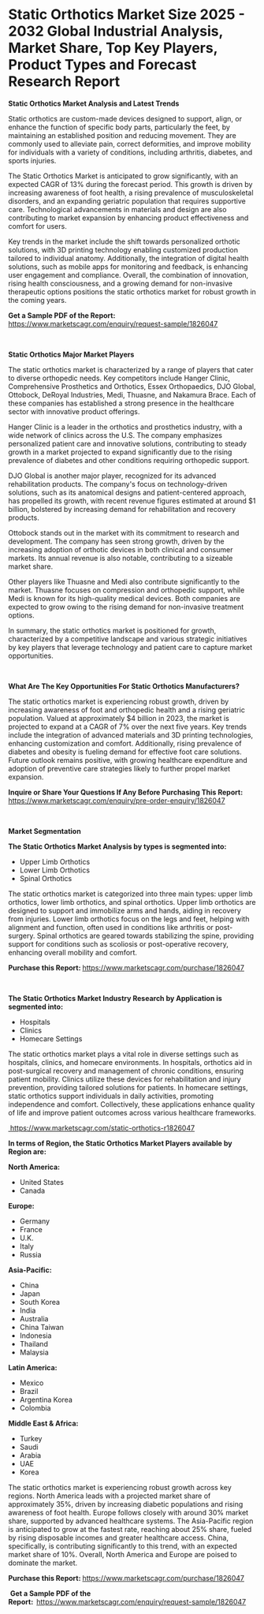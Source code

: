 <p><h1>Static Orthotics Market Size 2025 - 2032 Global Industrial Analysis, Market Share, Top Key Players, Product Types and Forecast Research Report</h1></p><p><strong>Static Orthotics Market Analysis and Latest Trends</strong></p>
<p><p>Static orthotics are custom-made devices designed to support, align, or enhance the function of specific body parts, particularly the feet, by maintaining an established position and reducing movement. They are commonly used to alleviate pain, correct deformities, and improve mobility for individuals with a variety of conditions, including arthritis, diabetes, and sports injuries.</p><p>The Static Orthotics Market is anticipated to grow significantly, with an expected CAGR of 13% during the forecast period. This growth is driven by increasing awareness of foot health, a rising prevalence of musculoskeletal disorders, and an expanding geriatric population that requires supportive care. Technological advancements in materials and design are also contributing to market expansion by enhancing product effectiveness and comfort for users.</p><p>Key trends in the market include the shift towards personalized orthotic solutions, with 3D printing technology enabling customized production tailored to individual anatomy. Additionally, the integration of digital health solutions, such as mobile apps for monitoring and feedback, is enhancing user engagement and compliance. Overall, the combination of innovation, rising health consciousness, and a growing demand for non-invasive therapeutic options positions the static orthotics market for robust growth in the coming years.</p></p>
<p><strong>Get a Sample PDF of the Report:&nbsp;</strong> <a href="https://www.marketscagr.com/enquiry/request-sample/1826047?utm_campaign=2650&utm_medium=2&utm_source=Github&utm_content=ia&utm_term=14042025&utm_id=static-orthotics">https://www.marketscagr.com/enquiry/request-sample/1826047</a></p>
<p>&nbsp;</p>
<p><strong>Static Orthotics Major Market Players</strong></p>
<p><p>The static orthotics market is characterized by a range of players that cater to diverse orthopedic needs. Key competitors include Hanger Clinic, Comprehensive Prosthetics and Orthotics, Essex Orthopaedics, DJO Global, Ottobock, DeRoyal Industries, Medi, Thuasne, and Nakamura Brace. Each of these companies has established a strong presence in the healthcare sector with innovative product offerings.</p><p>Hanger Clinic is a leader in the orthotics and prosthetics industry, with a wide network of clinics across the U.S. The company emphasizes personalized patient care and innovative solutions, contributing to steady growth in a market projected to expand significantly due to the rising prevalence of diabetes and other conditions requiring orthopedic support.</p><p>DJO Global is another major player, recognized for its advanced rehabilitation products. The company's focus on technology-driven solutions, such as its anatomical designs and patient-centered approach, has propelled its growth, with recent revenue figures estimated at around $1 billion, bolstered by increasing demand for rehabilitation and recovery products.</p><p>Ottobock stands out in the market with its commitment to research and development. The company has seen strong growth, driven by the increasing adoption of orthotic devices in both clinical and consumer markets. Its annual revenue is also notable, contributing to a sizeable market share.</p><p>Other players like Thuasne and Medi also contribute significantly to the market. Thuasne focuses on compression and orthopedic support, while Medi is known for its high-quality medical devices. Both companies are expected to grow owing to the rising demand for non-invasive treatment options.</p><p>In summary, the static orthotics market is positioned for growth, characterized by a competitive landscape and various strategic initiatives by key players that leverage technology and patient care to capture market opportunities.</p></p>
<p>&nbsp;</p>
<p><strong>What Are The Key Opportunities For Static Orthotics Manufacturers?</strong></p>
<p><p>The static orthotics market is experiencing robust growth, driven by increasing awareness of foot and orthopedic health and a rising geriatric population. Valued at approximately $4 billion in 2023, the market is projected to expand at a CAGR of 7% over the next five years. Key trends include the integration of advanced materials and 3D printing technologies, enhancing customization and comfort. Additionally, rising prevalence of diabetes and obesity is fueling demand for effective foot care solutions. Future outlook remains positive, with growing healthcare expenditure and adoption of preventive care strategies likely to further propel market expansion.</p></p>
<p><strong>Inquire or Share Your Questions If Any Before Purchasing This Report:</strong> <a href="https://www.marketscagr.com/enquiry/pre-order-enquiry/1826047?utm_campaign=2650&utm_medium=2&utm_source=Github&utm_content=ia&utm_term=14042025&utm_id=static-orthotics">https://www.marketscagr.com/enquiry/pre-order-enquiry/1826047</a></p>
<p>&nbsp;</p>
<p><strong>Market Segmentation</strong></p>
<p><strong>The Static Orthotics Market Analysis by types is segmented into:</strong></p>
<p><ul><li>Upper Limb Orthotics</li><li>Lower Limb Orthotics</li><li>Spinal Orthotics</li></ul></p>
<p><p>The static orthotics market is categorized into three main types: upper limb orthotics, lower limb orthotics, and spinal orthotics. Upper limb orthotics are designed to support and immobilize arms and hands, aiding in recovery from injuries. Lower limb orthotics focus on the legs and feet, helping with alignment and function, often used in conditions like arthritis or post-surgery. Spinal orthotics are geared towards stabilizing the spine, providing support for conditions such as scoliosis or post-operative recovery, enhancing overall mobility and comfort.</p></p>
<p><strong>Purchase this Report:&nbsp;</strong><a href="https://www.marketscagr.com/purchase/1826047?utm_campaign=2650&utm_medium=2&utm_source=Github&utm_content=ia&utm_term=14042025&utm_id=static-orthotics">https://www.marketscagr.com/purchase/1826047</a></p>
<p>&nbsp;</p>
<p><strong>The Static Orthotics Market Industry Research by Application is segmented into:</strong></p>
<p><ul><li>Hospitals</li><li>Clinics</li><li>Homecare Settings</li></ul></p>
<p><p>The static orthotics market plays a vital role in diverse settings such as hospitals, clinics, and homecare environments. In hospitals, orthotics aid in post-surgical recovery and management of chronic conditions, ensuring patient mobility. Clinics utilize these devices for rehabilitation and injury prevention, providing tailored solutions for patients. In homecare settings, static orthotics support individuals in daily activities, promoting independence and comfort. Collectively, these applications enhance quality of life and improve patient outcomes across various healthcare frameworks.</p></p>
<p><a href="https://www.marketscagr.com/static-orthotics-r1826047?utm_campaign=2650&utm_medium=2&utm_source=Github&utm_content=ia&utm_term=14042025&utm_id=static-orthotics">&nbsp;https://www.marketscagr.com/static-orthotics-r1826047</a></p>
<p><strong>In terms of Region, the Static Orthotics Market Players available by Region are:</strong></p>
<p>
    <p> <strong> North America: </strong>
        <ul>
            <li>United States</li>
            <li>Canada</li>
        </ul>
        </p> 
    <p> <strong> Europe: </strong>
        <ul>
            <li>Germany</li>
            <li>France</li>
            <li>U.K.</li>
            <li>Italy</li>
            <li>Russia</li>
        </ul>
        </p> 
    <p> <strong> Asia-Pacific: </strong>
        <ul>
            <li>China</li>
            <li>Japan</li>
            <li>South Korea</li>
            <li>India</li>
            <li>Australia</li>
            <li>China Taiwan</li>
            <li>Indonesia</li>
            <li>Thailand</li>
            <li>Malaysia</li>
        </ul>
        </p> 
    <p> <strong> Latin America: </strong>
        <ul>
            <li>Mexico</li>
            <li>Brazil</li>
            <li>Argentina Korea</li>
            <li>Colombia</li>
        </ul>
        </p> 
    <p> <strong> Middle East & Africa: </strong>
        <ul>
            <li>Turkey</li>
            <li>Saudi</li>
            <li>Arabia</li>
            <li>UAE</li>
            <li>Korea</li>
        </ul>
    </p>
    </p>
<p><p>The static orthotics market is experiencing robust growth across key regions. North America leads with a projected market share of approximately 35%, driven by increasing diabetic populations and rising awareness of foot health. Europe follows closely with around 30% market share, supported by advanced healthcare systems. The Asia-Pacific region is anticipated to grow at the fastest rate, reaching about 25% share, fueled by rising disposable incomes and greater healthcare access. China, specifically, is contributing significantly to this trend, with an expected market share of 10%. Overall, North America and Europe are poised to dominate the market.</p></p>
<p><strong>Purchase this Report: </strong><a href="https://www.marketscagr.com/purchase/1826047?utm_campaign=2650&utm_medium=2&utm_source=Github&utm_content=ia&utm_term=14042025&utm_id=static-orthotics">https://www.marketscagr.com/purchase/1826047</a></p>
<p>&nbsp;<strong>Get a Sample PDF of the Report:&nbsp;&nbsp;</strong><a href="https://www.marketscagr.com/enquiry/request-sample/1826047?utm_campaign=2650&utm_medium=2&utm_source=Github&utm_content=ia&utm_term=14042025&utm_id=static-orthotics">https://www.marketscagr.com/enquiry/request-sample/1826047</a></p>
<p><strong></strong></p>
<p><p></p><p></p><p></p></p>